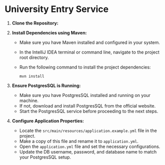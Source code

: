 # University Entry Service


1. **Clone the Repository:**

2. **Install Dependencies using Maven:**

   - Make sure you have Maven installed and configured in your system.
   - In the IntelliJ IDEA terminal or command line, navigate to the project root directory.
   - Run the following command to install the project dependencies:
   
     ```shell
     mvn install
     ```

3. **Ensure PostgresSQL is Running:**

   - Make sure you have PostgresSQL installed and running on your machine.
   - If not, download and install PostgresSQL from the official website.
   - Start the PostgresSQL service before proceeding to the next steps.

4. **Configure Application Properties:**

   - Locate the `src/main/resources/application.example.yml` file in the project.
   - Make a copy of this file and rename it to `application.yml`.
   - Open the `application.yml` file and set the necessary configurations.
   - Update the DB username, password, and database name to match your PostgresSQL setup.



